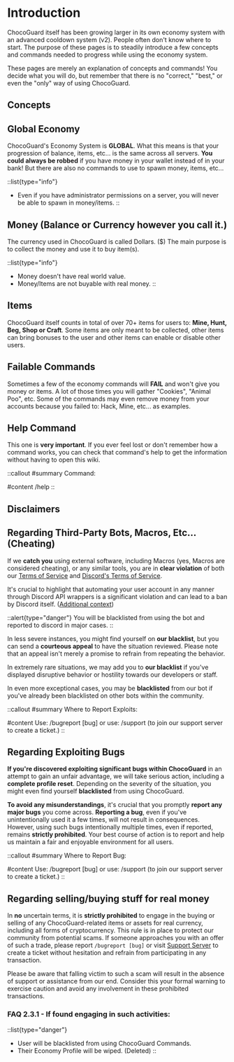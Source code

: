 # Introduction

ChocoGuard itself has been growing larger in its own economy system with an advanced cooldown system (v2).
People often don't know where to start. The purpose of these pages is to steadily introduce a few concepts and commands needed to progress while using the economy system.

These pages are merely an explanation of concepts and commands! You decide what you will do, but remember that there is no "correct," "best," or even the "only" way of using ChocoGuard.

## Concepts

## Global Economy

ChocoGuard's Economy System is **GLOBAL**. What this means is that your progression of balance, items, etc... is the same across all servers.
**You could always be robbed** if you have money in your wallet instead of in your bank! But there are also no commands to use to spawn money, items, etc...

::list{type="info"}
- Even if you have administrator permissions on a server, you will never be able to spawn in money/items.
::

## Money (Balance or Currency however you call it.)

The currency used in ChocoGuard is called Dollars. ($)
The main purpose is to collect the money and use it to buy item(s).

::list{type="info"}
- Money doesn't have real world value.
- Money/Items are not buyable with real money.
::

## Items

ChocoGuard itself counts in total of over 70+ items for users to: **Mine, Hunt, Beg, Shop or Craft**. Some items are only meant to be collected, other items can bring bonuses to the user and other items can enable or disable other users.

## Failable Commands

Sometimes a few of the economy commands will **FAIL** and won't give you money or items.
A lot of those times you will gather "Cookies", "Animal Poo", etc. Some of the commands may even remove money from your accounts because you failed to: Hack, Mine, etc... as examples.

## Help Command

This one is **very important**. If you ever feel lost or don't remember how a command works, you can check that command's help to get the information without having to open this wiki.

::callout
#summary
Command:

#content
/help
::

## Disclaimers

## Regarding Third-Party Bots, Macros, Etc... (Cheating)

If we **catch you** using external software, including Macros (yes, Macros are considered cheating), or any similar tools, you are in **clear violation** of both our [Terms of Service]() and [Discord's Terms of Service](https://discord.com/terms).

It's crucial to highlight that automating your user account in any manner through Discord API wrappers is a significant violation and can lead to a ban by Discord itself. ([Additional context](https://support.discord.com/hc/en-us/articles/115002192352-Automated-user-accounts-self-bots-))

::alert{type="danger"}
You will be blacklisted from using the bot and reported to discord in major cases.
::

In less severe instances, you might find yourself on **our blacklist**, but you can send a **courteous appeal** to have the situation reviewed. Please note that an appeal isn't merely a promise to refrain from repeating the behavior.

In extremely rare situations, we may add you to **our blacklist** if you've displayed disruptive behavior or hostility towards our developers or staff.

In even more exceptional cases, you may be **blacklisted** from our bot if you've already been blacklisted on other bots within the community.

::callout
#summary
Where to Report Exploits:

#content
Use: /bugreport [bug]
or use: /support (to join our support server to create a ticket.)
::

## Regarding Exploiting Bugs

**If you're discovered exploiting significant bugs within ChocoGuard** in an attempt to gain an unfair advantage, we will take serious action, including a **complete profile reset**. Depending on the severity of the situation, you might even find yourself **blacklisted** from using ChocoGuard.

**To avoid any misunderstandings**, it's crucial that you promptly **report any major bugs** you come across. **Reporting a bug**, even if you've unintentionally used it a few times, will not result in consequences. However, using such bugs intentionally multiple times, even if reported, remains **strictly prohibited**. Your best course of action is to report and help us maintain a fair and enjoyable environment for all users.

::callout
#summary
Where to Report Bug:

#content
Use: /bugreport [bug]
or use: /support (to join our support server to create a ticket.)
::

## Regarding selling/buying stuff for real money

In **no** uncertain terms, it is **strictly prohibited** to engage in the buying or selling of any ChocoGuard-related items or assets for real currency, including all forms of cryptocurrency. This rule is in place to protect our community from potential scams. If someone approaches you with an offer of such a trade, please report `/bugreport [bug]` or visit [Support Server](https://discord.gg/HmjcHweWR4) to create a ticket without hesitation and refrain from participating in any transaction.

Please be aware that falling victim to such a scam will result in the absence of support or assistance from our end. Consider this your formal warning to exercise caution and avoid any involvement in these prohibited transactions.

### FAQ 2.3.1 - If found engaging in such activities:
::list{type="danger"}
- User will be blacklisted from using ChocoGuard Commands.
- Their Economy Profile will be wiped. (Deleted)
::